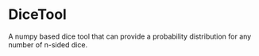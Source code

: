 # DiceTool
A numpy based dice tool that can provide a probability distribution for any number of n-sided dice. 

